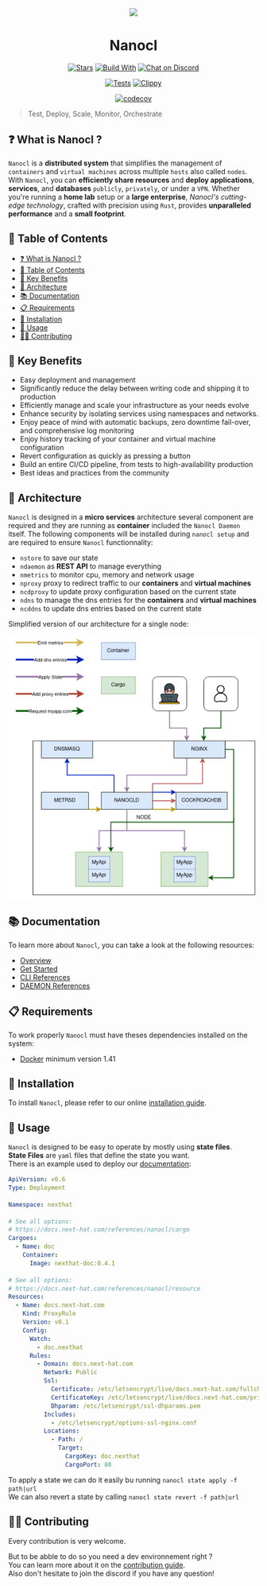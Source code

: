 <div align="center">
  <img src="https://download.next-hat.com/ressources/images/logo.png" >
  <h1>Nanocl</h1>
  <p>

[![Stars](https://img.shields.io/github/stars/nxthat/nanocl?label=%E2%AD%90%20stars%20%E2%AD%90)](https://github.com/nxthat/nanocl)
[![Build With](https://img.shields.io/badge/built_with-Rust-dca282.svg?style=flat)](https://github.com/nxthat/nanocl)
[![Chat on Discord](https://img.shields.io/discord/1011267493114949693?label=chat&logo=discord&style=flat)](https://discord.gg/WV4Aac8uZg)

  </p>

  <p>

[![Tests](https://github.com/nxthat/nanocl/actions/workflows/tests.yml/badge.svg)](https://github.com/nxthat/nanocl/actions/workflows/tests.yml)
[![Clippy](https://github.com/nxthat/nanocl/actions/workflows/clippy.yml/badge.svg)](https://github.com/nxthat/nanocl/actions/workflows/clippy.yml)

  </p>

  <p>

[![codecov](https://codecov.io/gh/nxthat/nanocl/branch/nightly/graph/badge.svg?token=4I60HOW6HM)](https://codecov.io/gh/nxthat/nanocl)

  </p>

</div>

<blockquote>
 <span>
   Test, Deploy, Scale, Monitor, Orchestrate
 </span>
</blockquote>

## ❓ What is Nanocl ?

`Nanocl` is a **distributed system** that simplifies the management of `containers` and `virtual machines` across multiple `hosts` also called `nodes`.
With `Nanocl`, you can **efficiently share resources** and **deploy applications**, **services**, and **databases** `publicly`, `privately`, or under a `VPN`.
Whether you're running a **home lab** setup or a **large enterprise**, _Nanocl's cutting-edge technology_, crafted with precision using `Rust`, provides **unparalleled performance** and a **small footprint**.

## 📙 Table of Contents

- [❓ What is Nanocl ?](#-what-is-nanocl)
- [📙 Table of Contents](#-table-of-contents)
- [🚀 Key Benefits](#-key-benefits)
- [🧿 Architecture](#-architecture)
- [📚 Documentation](#-documentation)
- [📋 Requirements](#-requirements)
- [💾 Installation](#-installation)
- [🔧 Usage](#-usage)
- [👨‍💻 Contributing](#-contributing)

## 🚀 Key Benefits

- Easy deployment and management
- Significantly reduce the delay between writing code and shipping it to production
- Efficiently manage and scale your infrastructure as your needs evolve
- Enhance security by isolating services using namespaces and networks.
- Enjoy peace of mind with automatic backups, zero downtime fail-over, and comprehensive log monitoring
- Enjoy history tracking of your container and virtual machine configuration
- Revert configuration as quickly as pressing a button
- Build an entire CI/CD pipeline, from tests to high-availability production
- Best ideas and practices from the community

## 🧿 Architecture

`Nanocl` is designed in a **micro services** architecture several component are required and they are running as **container** included the `Nanocl Daemon` itself.
The following components will be installed during `nanocl setup` and are required to ensure `Nanocl` functionnality:

- `nstore` to save our state
- `ndaemon` as **REST API** to manage everything
- `nmetrics` to monitor cpu, memory and network usage
- `nproxy` proxy to redirect traffic to our **containers** and **virtual machines**
- `ncdproxy` to update proxy configuration based on the current state
- `ndns` to manage the dns entries for the **containers** and **virtual machines**
- `ncddns` to update dns entries based on the current state

Simplified version of our architecture for a single node:

<div align="center">
  <img src="./doc/architecture.png" />
</div>

## 📚 Documentation

To learn more about `Nanocl`, you can take a look at the following resources:

- [Overview](https://docs.next-hat.com/guides/nanocl)
- [Get Started](https://docs.next-hat.com/guides/nanocl/get-started)
- [CLI References](https://docs.next-hat.com/references/nanocl/cli)
- [DAEMON References](https://docs.next-hat.com/references/nanocl/daemon/overview)

## 📋 Requirements

To work properly `Nanocl` must have theses dependencies installed on the system:

- [Docker](https://www.docker.com) minimum version 1.41

## 💾 Installation

To install `Nanocl`, please refer to our online [installation guide](https://docs.next-hat.com/setups/nanocl).

## 🔧 Usage

`Nanocl` is designed to be easy to operate by mostly using **state files**.<br />
**State Files** are `yaml` files that define the state you want.<br />
There is an example used to deploy our [documentation](https://docs.next-hat.com):

```yaml
ApiVersion: v0.6
Type: Deployment

Namespace: nexthat

# See all options:
# https://docs.next-hat.com/references/nanocl/cargo
Cargoes:
  - Name: doc
    Container:
      Image: nexthat-doc:0.4.1

# See all options:
# https://docs.next-hat.com/references/nanocl/resource
Resources:
  - Name: docs.next-hat.com
    Kind: ProxyRule
    Version: v0.1
    Config:
      Watch:
        - doc.nexthat
      Rules:
        - Domain: docs.next-hat.com
          Network: Public
          Ssl:
            Certificate: /etc/letsencrypt/live/docs.next-hat.com/fullchain.pem
            CertificateKey: /etc/letsencrypt/live/docs.next-hat.com/privkey.pem
            Dhparam: /etc/letsencrypt/ssl-dhparams.pem
          Includes:
            - /etc/letsencrypt/options-ssl-nginx.conf
          Locations:
            - Path: /
              Target:
                CargoKey: doc.nexthat
                CargoPort: 80
```

To apply a state we can do it easily bu running `nanocl state apply -f path|url`<br />
We can also revert a state by calling `nanocl state revert -f path|url`

## 👨‍💻 Contributing

Every contribution is very welcome.

But to be abble to do so you need a dev environnement right ?<br />
You can learn more about it on the [contribution guide](./contributing.md).<br />
Also don't hesitate to join the discord if you have any question!
